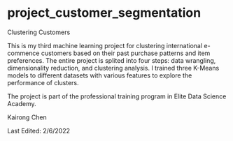 # project_customer_segmentation
Clustering Customers 

This is my third machine learning project for clustering international e-commence customers based on their past purchase patterns and item preferences. The entire project is splited into four steps: data wrangling, dimensionality reduction, and clustering analysis. I trained three K-Means models to different datasets with various features to explore the performance of clusters. 

The project is part of the professional training program in Elite Data Science Academy.

Kairong Chen

Last Edited: 2/6/2022
